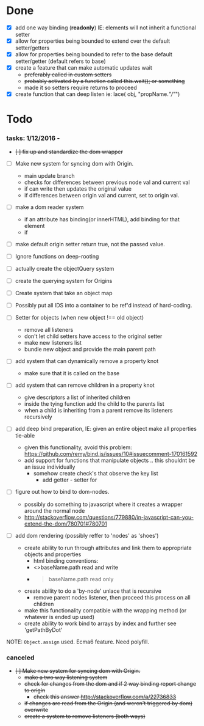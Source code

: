 # Done 
- [x] add one way binding (**readonly**) IE: elements will not inherit a functional setter
- [x] allow for properties being bounded to extend over the default setter/getters
- [x] allow for properties being bounded to refer to the base default setter/getter (default refers to base)
- [x] create a feature that can make automatic updates wait 
    - ~~preferably called in custom setters~~
    - ~~probably activated by a function called this.wait(); or something~~
    - made it so setters require returns to proceed
- [x] create function that can deep listen ie: lace( obj, "propName.*"/"*")
# Todo 

### tasks: 1/12/2016 -
- ~~[ ] fix up and standardize the dom wrapper~~
- [ ] Make new system for syncing dom with Origin.
    - main update branch
    - checks for differences between previous node val and current val
    - if can write then updates the original value 
    - if differences between origin val and current, set to origin val.
- [ ] make a dom reader system 
    - if an attribute has binding(or innerHTML), add binding for that element 
    - if 
- [ ] make default origin setter return true, not the passed value.
- [ ] Ignore functions on deep-rooting
- [ ] actually create the objectQuery system 
- [ ] create the querying system for Origins 
- [ ] Create system that take an object map
- [ ] Possibly put all IDS into a container to be ref'd instead of hard-coding.


- [ ] Setter for objects (when new object !== old object)
    - remove all listeners
    - don't let child setters have access to the original setter 
    - make new listeners list 
    - bundle new object and provide the main parent path
- [ ] add system that can dynamically remove a property knot 
    - make sure that it is called on the base 
- [ ] add system that can remove children in a property knot 
    - give descriptors a list of inherited children
    - inside the tying function add the child to the parents list
    - when a child is inheriting from a parent remove its listeners
        recursively 
- [ ] add deep bind preparation, IE: given an entire object make all properties tie-able
    - given this functionality, avoid this problem: 
                https://github.com/remy/bind.js/issues/10#issuecomment-170161592
    - add support for functions that manipulate objects .. this shouldnt be an issue individually 
        - somehow create check's that observe the key list 
            - add getter - setter for 
- [ ] figure out how to bind to dom-nodes. 
    - possibly do something to javascript where it creates a wrapper around the normal node 
    - http://stackoverflow.com/questions/779880/in-javascript-can-you-extend-the-dom/780701#780701
- [ ] add dom rendering (possibly reffer to 'nodes' as 'shoes')
    - create ability to run through attributes and link them to appropriate objects and properties
        - html binding conventions: 
        - <>baseName.path read and write
        - >baseName.path read only
    - create ability to do a 'by-node' unlace that is recursive
        - remove parent nodes listener, then proceed this process on all children
    - make this functionality compatible with the wrapping method (or whatever is ended up used)
    - create ability to work bind to arrays by index and further 
        see 'getPathByDot'

NOTE: `Object.assign` used. Ecma6 feature. Need polyfill.
    
    

### canceled 
- ~~[ ] Make new system for syncing dom with Origin.~~
    - ~~make a two way listening system~~
    - ~~check for changes from the dom and if 2 way binding report change to origin~~
        - ~~check this answer http://stackoverflow.com/a/22736833~~
    - ~~if changes are read from the Origin (and weren't triggered by dom) overwrite~~
    - ~~create a system to remove listeners (both ways)~~
    